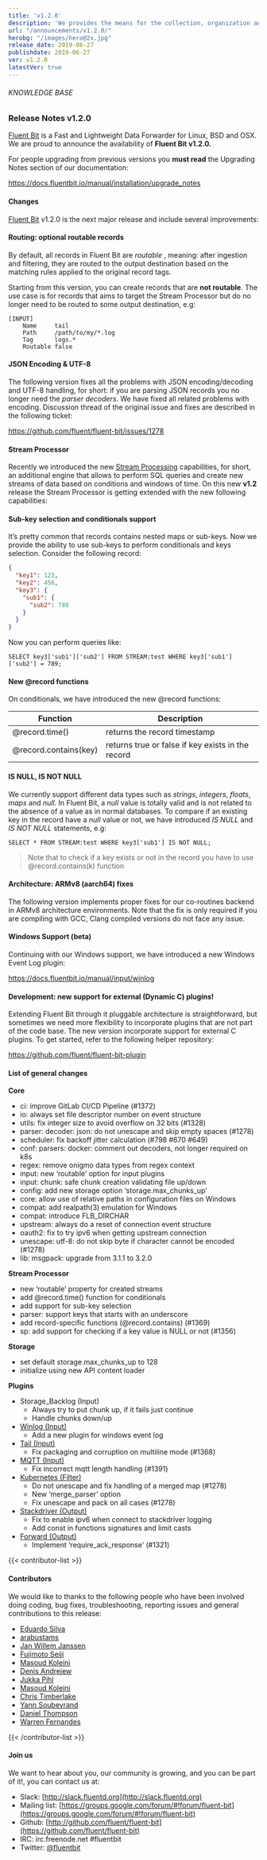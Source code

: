 ```yaml
---
title: 'v1.2.0'
description: 'We provides the means for the collection, organization and computerized retrieval of knowledge and Lightweight Data Forwarder for Linux, BSD and OSX. We are proud to announce the availability of Fluent Bit v1.2.0.'
url: "/announcements/v1.2.0/"
herobg: "/images/hero@2x.jpg"
release_date: 2019-06-27
publishdate: 2019-06-27
ver: v1.2.0
latestVer: true 
---
```



###### KNOWLEDGE BASE

### Release Notes v1.2.0

[Fluent Bit](https://fluentbit.io/) is a Fast and Lightweight Data Forwarder for Linux, BSD and OSX. We are proud to announce the availability of **Fluent Bit v1.2.0.**

For people upgrading from previous versions you **must read** the Upgrading Notes section of our documentation:

https://docs.fluentbit.io/manual/installation/upgrade_notes

#### Changes

[Fluent Bit](https://fluentbit.io) v1.2.0 is the next major release and include several improvements:

#### Routing: optional routable records

By default, all records in Fluent Bit are *routable* , meaning: after ingestion and filtering, they are routed to the output destination based on the matching rules applied to the original record tags.

Starting from this version, you can create records that are **not routable**. The use case is for records that aims to target the Stream Processor but do no longer need to be routed to some output destination, e.g:

```
[INPUT]
    Name     tail
    Path     /path/to/my/*.log
    Tag      logs.*
    Routable false
```

#### JSON Encoding & UTF-8

The following version fixes all the problems with JSON encoding/decoding and UTF-8 handling, for short: if you are parsing JSON records you no longer need the *parser decoders*. We have fixed all related problems with encoding. Discussion thread of the original issue and fixes are described in the following ticket:

https://github.com/fluent/fluent-bit/issues/1278

#### Stream Processor

Recently we introduced the new [Stream Processing](https://docs.fluentbit.io/stream-processing/) capabilities, for short, an additional engine that allows to perform SQL queries and create new streams of data based on conditions and windows of time. On this new **v1.2** release the Stream Processor is getting extended with the new following capabilities:

#### Sub-key selection and conditionals support

It’s pretty common that records contains nested maps or sub-keys. Now we provide the ability to use sub-keys to perform conditionals and keys selection. Consider the following record:

```json
{
  "key1": 123,
  "key2": 456,
  "key3": {
    "sub1": {
      "sub2": 789
    }
  }
}
```

Now you can perform queries like:

```
SELECT key3['sub1']['sub2'] FROM STREAM:test WHERE key3['sub1']['sub2'] = 789;
```

#### New @record functions

On conditionals, we have introduced the new @record functions:

| Function      | Description |
| ----------- | ----------- |
| @record.time()      | returns the record timestamp       |
| @record.contains(key)   | returns true or false if key exists in the record        |

#### IS NULL, IS NOT NULL

We currently support different data types such as *strings*, *integers*, *floats*, *maps* and *null*. In Fluent Bit, a *null* value is totally valid and is not related to the absence of a value as in normal databases. To compare if an existing key in the record have a *null* value or not, we have introduced *IS NULL* and *IS NOT NULL* statements, e.g:

```
SELECT * FROM STREAM:test WHERE key3['sub1'] IS NOT NULL;
```

> Note that to check if a key exists or not in the record you have to use @record.contains(k) function

#### Architecture: ARMv8 (aarch64) fixes

The following version implements proper fixes for our co-routines backend in ARMv8 architecture environments. Note that the fix is only required if you are compiling with GCC, Clang compiled versions do not face any issue.

#### Windows Support (beta)

Continuing with our Windows support, we have introduced a new Windows Event Log plugin:

https://docs.fluentbit.io/manual/input/winlog

#### Development: new support for external (Dynamic C) plugins!

Extending Fluent Bit through it pluggable architecture is straightforward, but sometimes we need more flexibility to incorporate plugins that are not part of the code base. The new version incorporate support for external C plugins. To get started, refer to the following helper repository:

https://github.com/fluent/fluent-bit-plugin

#### List of general changes


**Core**

* ci: improve GitLab CI/CD Pipeline (#1372)
* io: always set file descriptor number on event structure
* utils: fix integer size to avoid overflow on 32 bits (#1328)
* parser: decoder: json: do not unescape and skip empty spaces (#1278)
* scheduler: fix backoff jitter calculation (#798 #670 #649)
* conf: parsers: docker: comment out decoders, not longer required on k8s
* regex: remove onigmo data types from regex context
* input: new ‘routable’ option for input plugins
* input: chunk: safe chunk creation validating file up/down
* config: add new storage option ‘storage.max_chunks_up’
* core: allow use of relative paths in configuration files on Windows
* compat: add realpath(3) emulation for Windows
* compat: introduce FLB_DIRCHAR
* upstream: always do a reset of connection event structure
* oauth2: fix to try ipv6 when getting upstream connection
* unescape: utf-8: do not skip byte if character cannot be encoded (#1278)
* lib: msgpack: upgrade from 3.1.1 to 3.2.0


**Stream Processor**

* new ‘routable’ property for created streams
* add @record.time() function for conditionals
* add support for sub-key selection
* parser: support keys that starts with an underscore
* add record-specific functions (@record.contains) (#1369)
* sp: add support for checking if a key value is NULL or not (#1356)


**Storage**

* set default storage.max_chunks_up to 128
* initialize using new API content loader


**Plugins**

* Storage_Backlog (Input)
  * Always try to put chunk up, if it fails just continue
  * Handle chunks down/up
* [Winlog (Input)](https://docs.fluentbit.io/manual/1.2/input/winlog/)
  * Add a new plugin for windows event log
* [Tail (Input)](https://docs.fluentbit.io/manual/1.2/input/tail/)
  * Fix packaging and corruption on multiline mode (#1368)
* [MQTT (Input)](https://docs.fluentbit.io/manual/1.2/input/mqtt/)
  * Fix incorrect mqtt length handling (#1391)
* [Kubernetes (Filter)](https://docs.fluentbit.io/manual/1.2/filter/kubernetes/)
  * Do not unescape and fix handling of a merged map (#1278)
  * New ‘merge_parser’ option
  * Fix unescape and pack on all cases (#1278)
* [Stackdriver (Output)](https://docs.fluentbit.io/manual/1.2/output/stackdriver/)
  * Fix to enable ipv6 when connect to stackdriver logging
  * Add const in functions signatures and limit casts
* [Forward (Output)](https://docs.fluentbit.io/manual/1.2/output/forward/)
  * Implement ‘require_ack_response’ (#1321)


{{< contributor-list >}}

#### Contributors

We would like to thanks to the following people who have been involved doing coding, bug fixes, troubleshooting, reporting issues and general contributions to this release:

* [Eduardo Silva](https://github.com/edsiper)
* [arabustams](https://github.com/arabustams)
* [Jan Willem Janssen](https://github.com/jawi)
* [Fujimoto Seiji](https://github.com/fujimotos)
* [Masoud Koleini](https://github.com/koleini)
* [Denis Andrejew](https://github.com/seeekr)
* [Jukka Pihl](https://github.com/bluebike)
* [Masoud Koleini](https://github.com/koleini)
* [Chris Timberlake](https://github.com/Digi59404)
* [Yann Soubeyrand](https://github.com/yann-soubeyrand)
* [Daniel Thompson](https://github.com/JungleGenius)
* [Warren Fernandes](https://github.com/wfernandes)

{{< /contributor-list >}}

#### Join us

We want to hear about you, our community is growing, and you can be part of it!, you can contact us at:

* Slack: [http://slack.fluentd.org](http://slack.fluentd.org)
* Mailing list: [https://groups.google.com/forum/#!forum/fluent-bit](https://groups.google.com/forum/#!forum/fluent-bit)
* Github: [http://github.com/fluent/fluent-bit](https://github.com/fluent/fluent-bit)
* IRC: irc.freenode.net #fluentbit
* Twitter: [@fluentbit](https://twitter.com/fluentbit)